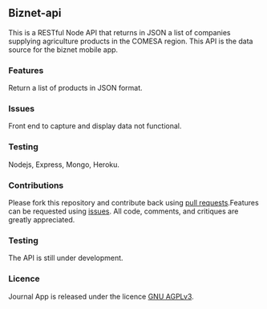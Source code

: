 ## Biznet-api
This is a RESTful Node API that returns in JSON a list of companies supplying agriculture products in the COMESA region. This API is the data source for the biznet mobile app. 
### Features
Return a list of products in JSON format.
### Issues
Front end to capture and display data not functional.
### Testing
Nodejs, Express, Mongo, Heroku.
### Contributions
Please fork this repository and contribute back using [pull requests](https://github.com/mtondolo/biznet-api/pulls).Features can be requested using [issues](https://github.com/mtondolo/biznet-api/issues). All code, comments, and critiques are greatly appreciated.
### Testing
The API is still under development.
### Licence
Journal App is released under the licence [GNU AGPLv3](https://choosealicense.com/licenses/agpl-3.0/).
